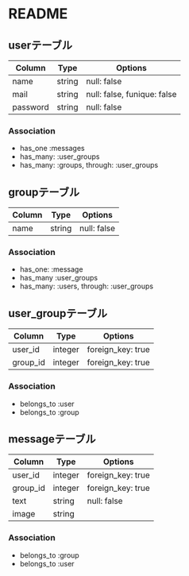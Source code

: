 # README

## userテーブル

|Column|Type|Options|
|------|----|-------|
|name|string|null: false|
|mail|string|null: false, funique: false|
|password|string|null: false|

### Association
- has_one :messages
- has_many: :user_groups
- has_many: :groups, through: :user_groups

## groupテーブル
|Column|Type|Options|
|------|----|-------|
|name|string|null: false|

### Association
- has_one: :message
- has_many :user_groups
- has_many: :users, through: :user_groups


## user_groupテーブル
|Column|Type|Options|
|------|----|-------|
|user_id|integer|foreign_key: true|
|group_id|integer|foreign_key: true|

### Association
- belongs_to :user
- belongs_to :group


## messageテーブル
|Column|Type|Options|
|------|----|-------|
|user_id|integer|foreign_key: true|
|group_id|integer|foreign_key: true|
|text|string|null: false|
|image|string||

### Association
- belongs_to :group
- belongs_to :user


